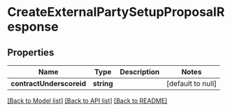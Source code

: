 # CreateExternalPartySetupProposalResponse

## Properties
Name | Type | Description | Notes
------------ | ------------- | ------------- | -------------
**contractUnderscoreid** | **string** |  | [default to null]

[[Back to Model list]](../README.md#documentation-for-models) [[Back to API list]](../README.md#documentation-for-api-endpoints) [[Back to README]](../README.md)


